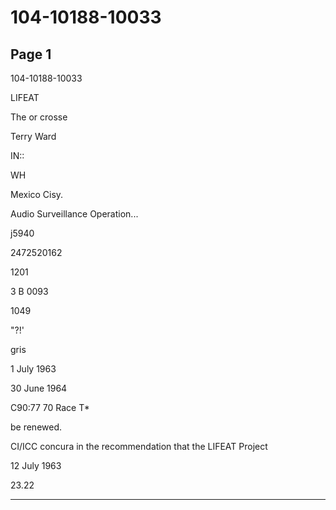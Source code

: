 # 104-10188-10033

## Page 1

104-10188-10033

LIFEAT

The or crosse

Terry Ward

IN::

WH

Mexico Cisy.

Audio Surveillance Operation...

j5940

2472520162

1201

3 B 0093

1049

"?!'

gris

1 July 1963

30 June 1964

C90:77 70 Race T*

be renewed.

CI/ICC concura in the recommendation that the LIFEAT Project

12 July 1963

23.22

---

